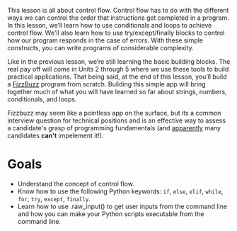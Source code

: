 <!-- 
author: Benjamin White
type: intro
name: Control Flow
time: 7 hours
 -->
This lesson is all about control flow. Control flow has to do with the different ways we can control the order that instructions get completed in a program. In this lesson, we’ll learn how to use conditionals and loops to achieve control flow. We'll also learn how to use try/except/finally blocks to control how our program responds in the case of errors. With these simple constructs, you can write programs of considerable complexity.

Like in the previous lesson, we’re still learning the basic building blocks. The real pay off will come in Units 2 through 5 where we use these tools to build practical applications. That being said, at the end of this lesson, you’ll build a [FizzBuzz](http://en.wikipedia.org/wiki/Fizz_buzz) program from scratch. Building this simple app will bring together much of what you will have learned so far about strings, numbers, conditionals, and loops. 

Fizzbuzz may seem like a pointless app on the surface, but its a common interview question for technical positions and is an effective way to assess a candidate's grasp of programming fundamentals (and [apparently](http://blog.codinghorror.com/why-cant-programmers-program/) many candidates **can't** impelement it!).

# Goals

- Understand the concept of control flow.
- Know how to use the following Python keywords: `if`, `else`, `elif`, `while`, `for`, `try`, `except`, `finally`.
- Learn how to use .raw_input() to get user inputs from the command line and how you can make your Python scripts executable from the command line.